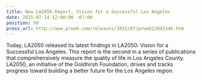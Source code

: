 ```yaml
---
title: New LA2050 Report, Vision for a Successful Los Angeles
date: 2015-07-14 12:00:00 -07:00
position: 50
press_url: http://www.prweb.com/releases/2015/07/prweb12845346.htm
---
```


Today, LA2050 released its latest findings in LA2050: Vision for a Successful Los Angeles. This report is the second in a series of publications that comprehensively measure the quality of life in Los Angeles County. LA2050, an initiative of the Goldhirsh Foundation, drives and tracks progress toward building a better future for the Los Angeles region.

